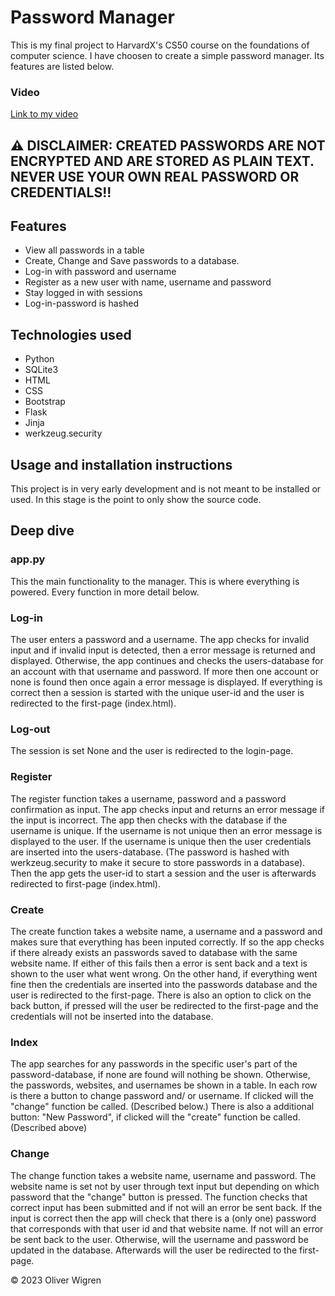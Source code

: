 # Password Manager

This is my final project to HarvardX's CS50 course on the foundations of computer science. I have choosen to create a simple password manager. Its features are listed below.

### Video
[Link to my video](https://youtu.be/yY4USK412Ys)


## :warning: DISCLAIMER: CREATED PASSWORDS ARE NOT ENCRYPTED AND ARE STORED AS PLAIN TEXT. NEVER USE YOUR OWN REAL PASSWORD OR CREDENTIALS!!

## Features

<!--- Generate passwords by three difficulties.-->
- View all passwords in a table
- Create, Change and Save passwords to a database.
- Log-in with password and username
- Register as a new user with name, username and password
- Stay logged in with sessions
- Log-in-password is hashed
<!-- - Entered passwords are encrypted--->

## Technologies used

- Python
- SQLite3
- HTML
- CSS
- Bootstrap
- Flask
- Jinja
- werkzeug.security

## Usage and installation instructions
This project is in very early development and is not meant to be installed or used. In this stage is the point to only show the source code.

## Deep dive

### app.py
This the main functionality to the manager. This is where everything is powered. Every function in more detail below.

### Log-in
The user enters a password and a username. The app checks for invalid input and if invalid input is detected, then a error message is returned and displayed. Otherwise, the app continues and checks the users-database for an account with that username and password. If more then one account or none is found then once again a error message is displayed. If everything is correct then a session is started with the unique user-id and the user is redirected to the first-page (index.html).
### Log-out
The session is set None and the user is redirected to the login-page.
### Register
The register function takes a username, password and a password confirmation as input. The app checks input and returns an error message if the input is incorrect. The app then checks with the database if the username is unique. If the username is not unique then an error message is displayed to the user. If the username is unique then the user credentials are inserted into the users-database. (The password is hashed with werkzeug.security to make it secure to store passwords in a database). Then the app gets the user-id to start a session and the user is afterwards redirected to first-page (index.html).
### Create
The create function takes a website name, a username and a password and makes sure that everything has been inputed correctly. If so the app checks if there already exists an passwords saved to database with the same website name. If either of this fails then a error is sent back and a text is shown to the user what went wrong. On the other hand, if everything went fine then the credentials are inserted into the passwords database and the user is redirected to the first-page. There is also an option to click on the back button, if pressed will the user be redirected to the first-page and the credentials will not be inserted into the database.
### Index
The app searches for any passwords in the specific user's part of the password-database, if none are found will nothing be shown. Otherwise, the passwords, websites, and usernames be shown in a table. In each row is there a button to change password and/ or username. If clicked will the "change" function be called. (Described below.) There is also a additional button: "New Password", if clicked will the "create" function be called. (Described above)
### Change
The change function takes a website name, username and password. The website name is set not by user through text input but depending on which password that the "change" button is pressed. The function checks that correct input has been submitted and if not will an error be sent back. If the input is correct then the app will check that there is a (only one) password that corresponds with that user id and that website name. If not will an error be sent back to the user. Otherwise, will the username and password be updated in the database. Afterwards will the user be redirected to the first-page.

<!--Using:
werkzeug.security
cryptography.fernet
-->


© 2023 Oliver Wigren
